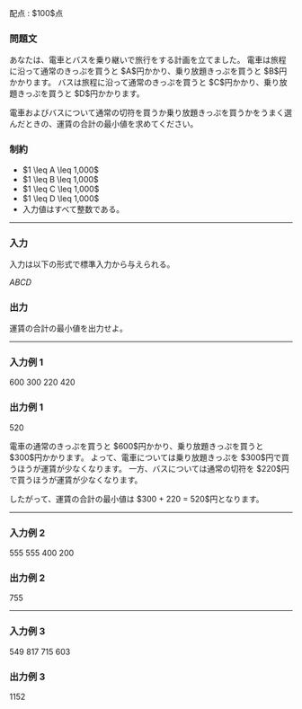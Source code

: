 
<div>

<span>

<span>

<p>
配点 : $100$点
</p>

<div>

<section>

### **問題文**

<p>
あなたは、電車とバスを乗り継いで旅行をする計画を立てました。
電車は旅程に沿って通常のきっぷを買うと $A$円かかり、乗り放題きっぷを買うと $B$円かかります。
バスは旅程に沿って通常のきっぷを買うと $C$円かかり、乗り放題きっぷを買うと $D$円かかります。
</p>

<p>
電車およびバスについて通常の切符を買うか乗り放題きっぷを買うかをうまく選んだときの、運賃の合計の最小値を求めてください。
</p>

</section>

</div>

<div>

<section>

### **制約**

<ul>

<li>
$1 \leq A \leq 1,000$
</li>

<li>
$1 \leq B \leq 1,000$
</li>

<li>
$1 \leq C \leq 1,000$
</li>

<li>
$1 \leq D \leq 1,000$
</li>

<li>
入力値はすべて整数である。
</li>

</ul>

</section>

</div>

---

<div>

<div>

<section>

### **入力**

<p>
入力は以下の形式で標準入力から与えられる。
</p>

<div>

$A$$B$$C$$D$
</div>

</section>

</div>

<div>

<section>

### **出力**

<p>
運賃の合計の最小値を出力せよ。
</p>

</section>

</div>

</div>

---

<div>

<section>

### **入力例 1**

<div>

600
300
220
420

</div>

</section>

</div>

<div>

<section>

### **出力例 1**

<div>

520

</div>

<p>
電車の通常のきっぷを買うと $600$円かかり、乗り放題きっぷを買うと $300$円かかります。
よって、電車については乗り放題きっぷを $300$円で買うほうが運賃が少なくなります。
一方、バスについては通常の切符を $220$円で買うほうが運賃が少なくなります。
</p>

<p>
したがって、運賃の合計の最小値は $300 + 220 = 520$円となります。
</p>

</section>

</div>

---

<div>

<section>

### **入力例 2**

<div>

555
555
400
200

</div>

</section>

</div>

<div>

<section>

### **出力例 2**

<div>

755

</div>

</section>

</div>

---

<div>

<section>

### **入力例 3**

<div>

549
817
715
603

</div>

</section>

</div>

<div>

<section>

### **出力例 3**

<div>

1152

</div>

</section>

</div>

</span>

</span>

</div>
